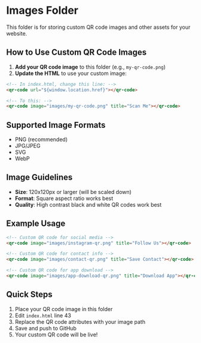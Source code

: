 # Images Folder

This folder is for storing custom QR code images and other assets for your website.

## How to Use Custom QR Code Images

1. **Add your QR code image** to this folder (e.g., `my-qr-code.png`)
2. **Update the HTML** to use your custom image:

```html
<!-- In index.html, change this line: -->
<qr-code url="${window.location.href}"></qr-code>

<!-- To this: -->
<qr-code image="images/my-qr-code.png" title="Scan Me"></qr-code>
```

## Supported Image Formats
- PNG (recommended)
- JPG/JPEG
- SVG
- WebP

## Image Guidelines
- **Size**: 120x120px or larger (will be scaled down)
- **Format**: Square aspect ratio works best
- **Quality**: High contrast black and white QR codes work best

## Example Usage

```html
<!-- Custom QR code for social media -->
<qr-code image="images/instagram-qr.png" title="Follow Us"></qr-code>

<!-- Custom QR code for contact info -->
<qr-code image="images/contact-qr.png" title="Save Contact"></qr-code>

<!-- Custom QR code for app download -->
<qr-code image="images/app-download-qr.png" title="Download App"></qr-code>
```

## Quick Steps
1. Place your QR code image in this folder
2. Edit `index.html` line 43
3. Replace the QR code attributes with your image path
4. Save and push to GitHub
5. Your custom QR code will be live!
